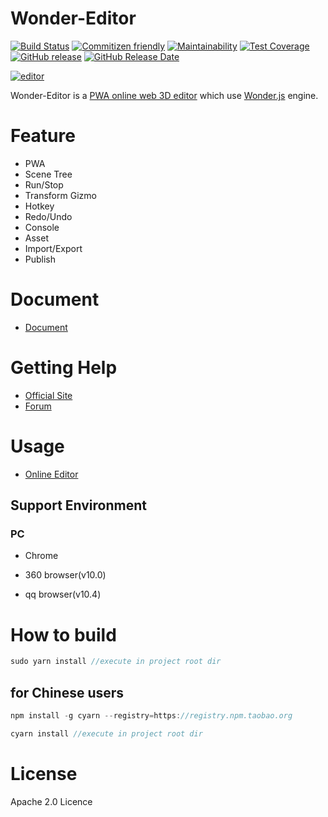 # Wonder-Editor

[![Build Status](https://travis-ci.org/Wonder-Technology/Wonder-Editor.png)](https://travis-ci.org/Wonder-Technology/Wonder-Editor?branch%3Dmaster)
[![Commitizen friendly](https://img.shields.io/badge/commitizen-friendly-brightgreen.svg)](http://commitizen.github.io/cz-cli/)
[![Maintainability](https://api.codeclimate.com/v1/badges/8dbe3d385c49aa1026e5/maintainability)](https://codeclimate.com/github/Wonder-Technology/Wonder-Editor/maintainability)
[![Test Coverage](https://api.codeclimate.com/v1/badges/8dbe3d385c49aa1026e5/test_coverage)](https://codeclimate.com/github/Wonder-Technology/Wonder-Editor/test_coverage)
[![GitHub release](https://img.shields.io/github/release/Wonder-Technology/Wonder-Editor.svg)](https://github.com/Wonder-Technology/Wonder-Editor/releases)
[![GitHub Release Date](https://img.shields.io/github/release-date/Wonder-Technology/Wonder-Editor.svg)](https://github.com/Wonder-Technology/Wonder-Editor/releases) 


[![editor](https://www.wonder-3d.com/img/editor.jpg) ](https://editor.wonder-3d.com) 



Wonder-Editor is a [PWA online web 3D editor](https://editor.wonder-3d.com) which use [Wonder.js](https://github.com/Wonder-Technology/Wonder.js) engine.








# Feature

- PWA
- Scene Tree
- Run/Stop
- Transform Gizmo
- Hotkey
- Redo/Undo
- Console
- Asset
- Import/Export
- Publish


# Document

- [Document](https://www.wonder-3d.com/docs/docs/doc1-1/)

# Getting Help

- [Official Site](https://www.wonder-3d.com/)
- [Forum](https://forum.wonder-3d.com/)


# Usage

- [Online Editor](https://editor.wonder-3d.com/)


## Support Environment

### PC

- Chrome

- 360 browser(v10.0)

- qq browser(v10.4)



# How to build


```js
sudo yarn install //execute in project root dir
```

## for Chinese users

```js
npm install -g cyarn --registry=https://registry.npm.taobao.org

cyarn install //execute in project root dir
```



# License
Apache 2.0 Licence

